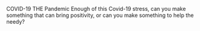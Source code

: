 COVID-19 THE Pandemic
Enough of this Covid-19 stress, can you make something that can bring positivity, or can you make something to help the needy?
